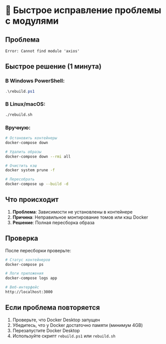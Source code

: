 # 🚀 Быстрое исправление проблемы с модулями

## Проблема
```
Error: Cannot find module 'axios'
```

## Быстрое решение (1 минута)

### В Windows PowerShell:
```powershell
.\rebuild.ps1
```

### В Linux/macOS:
```bash
./rebuild.sh
```

### Вручную:
```bash
# Остановить контейнеры
docker-compose down

# Удалить образы
docker-compose down --rmi all

# Очистить кэш
docker system prune -f

# Пересобрать
docker-compose up --build -d
```

## Что происходит
1. **Проблема**: Зависимости не установлены в контейнере
2. **Причина**: Неправильное монтирование томов или кэш Docker
3. **Решение**: Полная пересборка образа

## Проверка
После пересборки проверьте:
```bash
# Статус контейнеров
docker-compose ps

# Логи приложения
docker-compose logs app

# Веб-интерфейс
http://localhost:3000
```

## Если проблема повторяется
1. Проверьте, что Docker Desktop запущен
2. Убедитесь, что у Docker достаточно памяти (минимум 4GB)
3. Перезапустите Docker Desktop
4. Используйте скрипт `rebuild.ps1` или `rebuild.sh` 